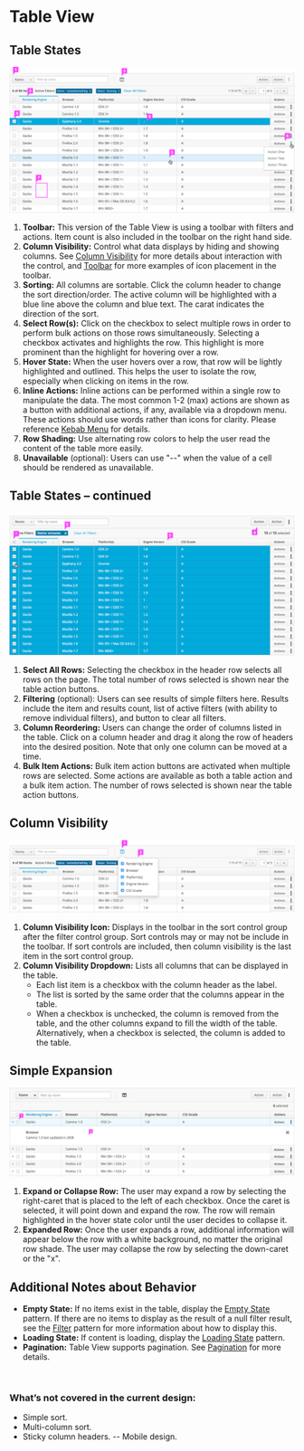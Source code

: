 # Table View

## Table States
![Table with a single row selected](img/table-callout1.png)

1. **Toolbar:** This version of the Table View is using a toolbar with filters and actions. Item count is also included in the toolbar on the right hand side.
1. **Column Visibility:** Control what data displays by hiding and showing columns. See [Column Visibility](#column-visibility) for more details about interaction with the control, and [Toolbar](http://www.patternfly.org/pattern-library/forms-and-controls/toolbar/) for more examples of icon placement in the toolbar.
1. **Sorting:** All columns are sortable. Click the column header to change the sort direction/order. The active column will be highlighted with a blue line above the column and blue text. The carat indicates the direction of the sort.
1. **Select Row(s):** Click on the checkbox to select multiple rows in order to perform bulk actions on those rows simultaneously. Selecting a checkbox activates and highlights the row. This highlight is more prominent than the highlight for hovering over a row.
1. **Hover State:** When the user hovers over a row, that row will be lightly highlighted and outlined. This helps the user to isolate the row, especially when clicking on items in the row.
1. **Inline Actions:** Inline actions can be performed within a single row to manipulate the data. The most common 1-2 (max) actions are shown as a button with additional actions, if any, available via a dropdown menu. These actions should use words rather than icons for clarity. Please reference [Kebab Menu](http://www.patternfly.org/pattern-library/widgets/#kebabs) for details.
1. **Row Shading:** Use alternating row colors to help the user read the content of the table more easily.
1. **Unavailable** (optional): Users can use "-\-" when the value of a cell should be rendered as unavailable.

## Table States – continued
![Table with a all rows selected](img/table-callout2.png)

1. **Select All Rows:** Selecting the checkbox in the header row selects all rows on the page. The total number of rows selected is shown near the table action buttons.
1. **Filtering** (optional): Users can see results of simple filters here. Results include the item and results count, list of active filters (with ability to remove individual filters), and button to clear all filters.
1. **Column Reordering:** Users can change the order of columns listed in the table. Click on a column header and drag it along the row of headers into the desired position. Note that only one column can be moved at a time.
1. **Bulk Item Actions:** Bulk item action buttons are activated when multiple rows are selected. Some actions are available as both a table action and a bulk item action. The number of rows selected is shown near the table action buttons.

## Column Visibility

![Table with a column visibility menu active](img/table-col-visibility-menu.png)

1. **Column Visibility Icon:** Displays in the toolbar in the sort control group after the filter control group. Sort controls may or may not be include in the toolbar. If sort controls are included, then column visibility is the last item in the sort control group.
2. **Column Visibility Dropdown:** Lists all columns that can be displayed in the table.
    - Each list item is a checkbox with the column header as the label.
    - The list is sorted by the same order that the columns appear in the table.
    - When a checkbox is unchecked, the column is removed from the table, and the other columns expand to fill the width of the table. Alternatively, when a checkbox is selected, the column is added to the table.

## Simple Expansion

![Table with expandable rows](img/table-expand.png)

1. **Expand or Collapse Row:** The user may expand a row by selecting the right-caret that is placed to the left of each checkbox. Once the caret is selected, it will point down and expand the row. The row will remain highlighted in the hover state color until the user decides to collapse it.
2. **Expanded Row:** Once the user expands a row, additional information will appear below the row with a white background, no matter the original row shade. The user may collapse the row by selecting the down-caret or the "x".

## Additional Notes about Behavior
- **Empty State:** If no items exist in the table, display the [Empty State](http://www.patternfly.org/pattern-library/communication/empty-state/) pattern. If there are no items to display as the result of a null filter result, see the [Filter](http://www.patternfly.org/pattern-library/forms-and-controls/filter/) pattern for more information about how to display this.
- **Loading State:** If content is loading, display the [Loading State](http://www.patternfly.org/pattern-library/communication/loading-state/) pattern.
- **Pagination:** Table View supports pagination. See [Pagination](https://www.patternfly.org/pattern-library/navigation/pagination/) for more details.

<br>

### What’s not covered in the current design:

- Simple sort.
- Multi-column sort.
- Sticky column headers.
-- Mobile design.
